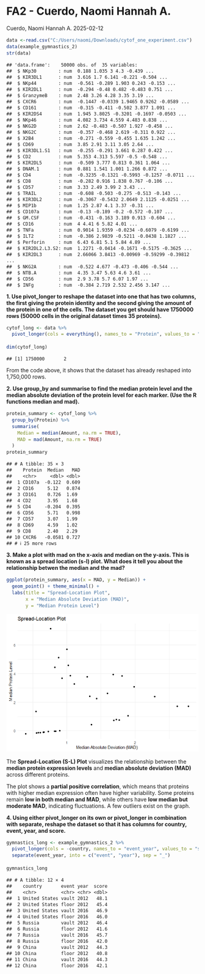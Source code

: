FA2 - Cuerdo, Naomi Hannah A.
================
Cuerdo, Naomi Hannah A.
2025-02-12

``` r
data <-read.csv("C:/Users/naomi/Downloads/cytof_one_experiment.csv")
data(example_gymnastics_2)
str(data)
```

    ## 'data.frame':    50000 obs. of  35 variables:
    ##  $ NKp30        : num  0.188 1.035 3 4.3 -0.439 ...
    ##  $ KIR3DL1      : num  3.616 1.7 6.141 -0.221 -0.504 ...
    ##  $ NKp44        : num  -0.561 -0.289 1.903 0.243 -0.153 ...
    ##  $ KIR2DL1      : num  -0.294 -0.48 0.482 -0.483 0.751 ...
    ##  $ GranzymeB    : num  2.48 3.26 4.28 3.35 3.19 ...
    ##  $ CXCR6        : num  -0.1447 -0.0339 1.9465 0.9262 -0.0589 ...
    ##  $ CD161        : num  -0.315 -0.411 -0.502 3.877 1.091 ...
    ##  $ KIR2DS4      : num  1.945 3.8025 -0.3201 -0.1697 -0.0503 ...
    ##  $ NKp46        : num  4.082 3.734 4.559 4.483 0.838 ...
    ##  $ NKG2D        : num  2.62 -0.483 -0.507 1.927 -0.458 ...
    ##  $ NKG2C        : num  -0.357 -0.468 2.619 -0.311 0.922 ...
    ##  $ X2B4         : num  -0.271 -0.559 -0.455 1.635 1.242 ...
    ##  $ CD69         : num  3.85 2.91 3.11 3.05 2.64 ...
    ##  $ KIR3DL1.S1   : num  -0.255 -0.291 3.661 0.287 0.422 ...
    ##  $ CD2          : num  5.353 4.313 5.597 -0.5 -0.548 ...
    ##  $ KIR2DL5      : num  -0.509 3.777 0.813 0.361 1.064 ...
    ##  $ DNAM.1       : num  0.881 1.541 1.001 1.266 0.872 ...
    ##  $ CD4          : num  -0.3235 -0.1321 -0.5993 -0.1257 -0.0711 ...
    ##  $ CD8          : num  -0.282 0.916 1.838 0.767 -0.106 ...
    ##  $ CD57         : num  3.33 2.49 3.99 2 3.43 ...
    ##  $ TRAIL        : num  -0.608 -0.503 -0.275 -0.513 -0.143 ...
    ##  $ KIR3DL2      : num  -0.3067 -0.5432 2.0649 2.1125 -0.0251 ...
    ##  $ MIP1b        : num  1.25 2.87 4.1 3.37 -0.31 ...
    ##  $ CD107a       : num  -0.13 -0.189 -0.2 -0.572 -0.107 ...
    ##  $ GM.CSF       : num  -0.431 -0.163 3.189 0.913 -0.604 ...
    ##  $ CD16         : num  4 4.41 6 5.82 4.01 ...
    ##  $ TNFa         : num  0.9014 1.9359 -0.0234 -0.6079 -0.6199 ...
    ##  $ ILT2         : num  -0.386 2.9839 -0.5211 -0.0438 1.1827 ...
    ##  $ Perforin     : num  6.43 6.81 5.1 5.84 4.89 ...
    ##  $ KIR2DL2.L3.S2: num  1.2271 -0.0414 -0.1671 -0.5175 -0.3625 ...
    ##  $ KIR2DL3      : num  2.66066 3.8413 -0.00969 -0.59299 -0.39812 ...
    ##  $ NKG2A        : num  -0.522 4.677 -0.473 -0.406 -0.544 ...
    ##  $ NTB.A        : num  4.35 3.47 5.63 4.6 3.61 ...
    ##  $ CD56         : num  2.9 3.78 5.7 6.07 1.97 ...
    ##  $ INFg         : num  -0.384 2.719 2.532 2.456 3.147 ...

**1. Use pivot_longer to reshape the dataset into one that has two
columns, the first giving the protein identity and the second giving the
amount of the protein in one of the cells. The dataset you get should
have 1750000 rows (50000 cells in the original dataset times 35
proteins).**

``` r
cytof_long <- data %>%
  pivot_longer(cols = everything(), names_to = "Protein", values_to = "Amount")

dim(cytof_long)
```

    ## [1] 1750000       2

From the code above, it shows that the dataset has already reshaped into
1,750,000 rows.

**2. Use group_by and summarise to find the median protein level and the
median absolute deviation of the protein level for each marker. (Use the
R functions median and mad).**

``` r
protein_summary <- cytof_long %>%
  group_by(Protein) %>%
  summarise(
    Median = median(Amount, na.rm = TRUE),
    MAD = mad(Amount, na.rm = TRUE)
  )
protein_summary
```

    ## # A tibble: 35 × 3
    ##    Protein  Median   MAD
    ##    <chr>     <dbl> <dbl>
    ##  1 CD107a  -0.122  0.609
    ##  2 CD16     5.12   0.874
    ##  3 CD161    0.726  1.69 
    ##  4 CD2      3.95   1.68 
    ##  5 CD4     -0.204  0.395
    ##  6 CD56     5.71   0.998
    ##  7 CD57     3.07   1.99 
    ##  8 CD69     4.59   1.02 
    ##  9 CD8      2.40   2.29 
    ## 10 CXCR6   -0.0581 0.727
    ## # ℹ 25 more rows

**3. Make a plot with mad on the x-axis and median on the y-axis. This
is known as a spread location (s-l) plot. What does it tell you about
the relationship betwen the median and the mad?**

``` r
ggplot(protein_summary, aes(x = MAD, y = Median)) +
  geom_point() + theme_minimal() + 
  labs(title = "Spread-Location Plot",
       x = "Median Absolute Deviation (MAD)",
       y = "Median Protein Level")
```

![](FA2-Cuerdo,-Naomi-Hannah-A._files/figure-gfm/S-L%20Plot-1.png)<!-- -->

The **Spread-Location (S-L) Plot** visualizes the relationship between
the **median protein expression levels** and **median absolute deviation
(MAD)** across different proteins.

The plot shows a **partial positive correlation**, which means that
proteins with higher median expression often have higher variability.
Some proteins remain **low in both median and MAD**, while others have
**low median but moderate MAD**, indicating fluctuations. A few outliers
exist on the graph.

**4. Using either pivot_longer on its own or pivot_longer in combination
with separate, reshape the dataset so that it has columns for country,
event, year, and score.**

``` r
gymnastics_long <- example_gymnastics_2 %>%
  pivot_longer(cols = -country, names_to = "event_year", values_to = "score") %>%
  separate(event_year, into = c("event", "year"), sep = "_")

gymnastics_long
```

    ## # A tibble: 12 × 4
    ##    country       event year  score
    ##    <chr>         <chr> <chr> <dbl>
    ##  1 United States vault 2012   48.1
    ##  2 United States floor 2012   45.4
    ##  3 United States vault 2016   46.9
    ##  4 United States floor 2016   46.0
    ##  5 Russia        vault 2012   46.4
    ##  6 Russia        floor 2012   41.6
    ##  7 Russia        vault 2016   45.7
    ##  8 Russia        floor 2016   42.0
    ##  9 China         vault 2012   44.3
    ## 10 China         floor 2012   40.8
    ## 11 China         vault 2016   44.3
    ## 12 China         floor 2016   42.1
